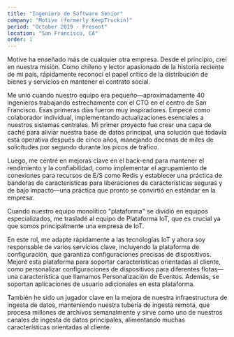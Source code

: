 ```yaml
---
title: "Ingeniero de Software Senior"
company: "Motive (formerly KeepTruckin)"
period: "October 2019 - Present"
location: "San Francisco, CA"
order: 1
---
```


Motive ha enseñado más de cualquier otra empresa. Desde el principio, creí en nuestra misión. Como chileno y lector apasionado de la historia reciente de mi país, rápidamente reconocí el papel crítico de la distribución de bienes y servicios en mantener el contrato social.

Me unió cuando nuestro equipo era pequeño—aproximadamente 40 ingenieros trabajando estrechamente con el CTO en el centro de San Francisco. Esas primeras días fueron muy inspiradores.
Empecé como colaborador individual, implementando actualizaciones esenciales a nuestros sistemas centrales. Mi primer proyecto fue crear una capa de caché para aliviar nuestra base de datos principal, una solución que todavía está operativa después de cinco años, manejando decenas de miles de solicitudes por segundo durante los picos de tráfico.

Luego, me centré en mejoras clave en el back-end para mantener el rendimiento y la confiabilidad, como implementar el agrupamiento de conexiones para recursos de E/S como Redis y establecer una práctica de banderas de características para liberaciones de características seguras y de bajo impacto—una práctica que pronto se convirtió en estándar en la empresa.

Cuando nuestro equipo monolítico "plataforma" se dividió en equipos especializados, me trasladé al equipo de Plataforma IoT, que es crucial ya que somos principalmente una empresa de IoT.

En este rol, me adapte rápidamente a las tecnologías IoT y ahora soy responsable de varios servicios clave, incluyendo la plataforma de configuración, que garantiza configuraciones precisas de dispositivos. Mejoré esta plataforma para soportar características orientadas al cliente, como personalizar configuraciones de dispositivos para diferentes flotas—una característica que llamamos Personalización de Eventos. Además, se soportan aplicaciones de usuario adicionales en esta plataforma.

También he sido un jugador clave en la mejora de nuestra infraestructura de ingesta de datos, manteniendo nuestra tubería de ingesta remota, que procesa millones de archivos semanalmente y sirve como uno de nuestros canales de ingesta de datos principales, alimentando muchas características orientadas al cliente.